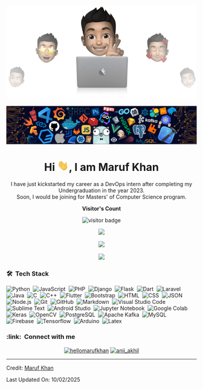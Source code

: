   <p align="center"><img src="https://raw.githubusercontent.com/KevinPatel04/KevinPatel04/master/cover-thompson.png"></p>
<p align="center"><img src="https://raw.githubusercontent.com/KevinPatel04/KevinPatel04/master/header.png"></p>
<h1 align="center">Hi <img src="https://raw.githubusercontent.com/KevinPatel04/KevinPatel04/master/Hi.gif" width="30px">, I am Maruf Khan </h1>
<p align="center" width="150px"> I have just kickstarted my career as a DevOps intern after completing my Undergraduation in the year 2023. <br>Soon, I would be joining for Masters' of Computer Science program.</p>
<p align="center"><b>Visitor's Count</b></p>
<p align="center"><img src="https://profile-counter.glitch.me/%7BKevinPatel04%7D/count.svg" alt="visitor badge"></p>
<p align="center"><img src="https://github-readme-stats.vercel.app/api/top-langs/?username=hellomarufkhan&amp;layout=compact&amp;hide=TSQL&amp;theme=chartreuse-dark"></p>
<p align="center"><img src="https://github-readme-stats.vercel.app/api?username=hellomarufkhan&amp;count_private=true&amp;show_icons=true&amp;&amp;theme=chartreuse-dark&amp;include_all_commits=true" width="400"></p> 
<p align="center"><img src="https://github-readme-streak-stats.herokuapp.com?user=hellomarufkhan&amp;theme=chartreuse-dark"></p>
<h3 id="-tech-stack">🛠 &nbsp;Tech Stack</h3>
<p><img src="https://img.shields.io/badge/-Python-05122A?style=flat&amp;logo=python" alt="Python">&nbsp;
<img src="https://img.shields.io/badge/-JavaScript-05122A?style=flat&amp;logo=javascript" alt="JavaScript">&nbsp;
<img src="https://img.shields.io/badge/-PHP-05122A?style=flat&amp;logo=php&amp;logoColor=777BB4" alt="PHP">&nbsp;
<img src="https://img.shields.io/badge/-Django-05122A?style=flat&amp;logo=django&amp;logoColor=092E20" alt="Django">&nbsp;
<img src="https://img.shields.io/badge/-Flask-05122A?style=flat&amp;logo=flask" alt="Flask">&nbsp;
<img src="https://img.shields.io/badge/-Dart-05122A?style=flat&amp;logo=dart&amp;logoColor=1075C2" alt="Dart">&nbsp;
<img src="https://img.shields.io/badge/-Laravel-05122A?style=flat&amp;logo=laravel&amp;logoColor=FF2D20" alt="Laravel">&nbsp;
<img src="https://img.shields.io/badge/-Java-05122A?style=flat&amp;logo=Java&amp;logoColor=FFA518" alt="Java">&nbsp;
<img src="https://img.shields.io/badge/-C-05122A?style=flat&amp;logo=C&amp;logoColor=A8B9CC" alt="C">&nbsp;
<img src="https://img.shields.io/badge/-C++-05122A?style=flat&amp;logo=C%2B%2B&amp;logoColor=00599C" alt="C++">&nbsp;
<img src="https://img.shields.io/badge/-Flutter-05122A?style=flat&amp;logo=flutter&amp;logoColor=02569B" alt="Flutter">&nbsp;
<img src="https://img.shields.io/badge/-Bootstrap-05122A?style=flat&amp;logo=bootstrap&amp;logoColor=563D7C" alt="Bootstrap">&nbsp;
<img src="https://img.shields.io/badge/-HTML-05122A?style=flat&amp;logo=HTML5" alt="HTML">&nbsp;
<img src="https://img.shields.io/badge/-CSS-05122A?style=flat&amp;logo=CSS3&amp;logoColor=1572B6" alt="CSS">&nbsp;
<img src="https://img.shields.io/badge/-JSON-05122A?style=flat&amp;logo=json&amp;logoColor=000000" alt="JSON">&nbsp;
<img src="https://img.shields.io/badge/-Node.js-05122A?style=flat&amp;logo=node.js&amp;logoColor=339933" alt="Node.js">&nbsp;
<img src="https://img.shields.io/badge/-Git-05122A?style=flat&amp;logo=git" alt="Git">&nbsp;
<img src="https://img.shields.io/badge/-GitHub-05122A?style=flat&amp;logo=github" alt="GitHub">&nbsp;
<img src="https://img.shields.io/badge/-Markdown-05122A?style=flat&amp;logo=markdown" alt="Markdown">&nbsp;
<img src="https://img.shields.io/badge/-Visual%20Studio%20Code-05122A?style=flat&amp;logo=visual-studio-code&amp;logoColor=007ACC" alt="Visual Studio Code">&nbsp;
<img src="https://img.shields.io/badge/-Sublime%20Text-05122A?style=flat&amp;logo=sublime-text&amp;logoColor=FF9800" alt="Sublime Text">&nbsp;
<img src="https://img.shields.io/badge/-Android%20Studio-05122A?style=flat&amp;logo=android-studio&amp;logoColor=3DDC84" alt="Android Studio">&nbsp;
<img src="https://img.shields.io/badge/-Jupyter%20Notebook-05122A?style=flat&amp;logo=jupyter&amp;logoColor=F37626" alt="Jupyter Notebook">&nbsp;
<img src="https://img.shields.io/badge/-Google%20Colab-05122A?style=flat&amp;logo=google-colab&amp;logoColor=F9AB00" alt="Google Colab">&nbsp;
<img src="https://img.shields.io/badge/-Keras-05122A?style=flat&amp;logo=keras&amp;logoColor=D00000" alt="Keras">&nbsp;
<img src="https://img.shields.io/badge/-OpenCV-05122A?style=flat&amp;logo=opencv&amp;logoColor=5C3EE8" alt="OpenCV">&nbsp;
<img src="https://img.shields.io/badge/-PostgreSQL-05122A?style=flat&amp;logo=postgresql&amp;logoColor=336791" alt="PostgreSQL">&nbsp;
<img src="https://img.shields.io/badge/-Apache%20Kafka-05122A?style=flat&amp;logo=apache-kafka&amp;logoColor=231F20" alt="Apache Kafka">&nbsp;
<img src="https://img.shields.io/badge/-MySQL-05122A?style=flat&amp;logo=mysql&amp;logoColor=4479A1" alt="MySQL">&nbsp;
<img src="https://img.shields.io/badge/-Firebase-05122A?style=flat&amp;logo=firebase&amp;logoColor=FFCA28" alt="Firebase">&nbsp;
<img src="https://img.shields.io/badge/-Tensorflow-05122A?style=flat&amp;logo=tensorflow&amp;logoColor=FF6F00" alt="Tensorflow">&nbsp;
<img src="https://img.shields.io/badge/-Arduino-05122A?style=flat&amp;logo=arduino&amp;logoColor=00979D" alt="Arduino">&nbsp;
<img src="https://img.shields.io/badge/-Latex-05122A?style=flat&amp;logo=latex&amp;logoColor=008080" alt="Latex">&nbsp;</p>
<h3 id="link-connect-with-me">:link: &nbsp;Connect with me</h3>
<p align="center">
<a href="https://linkedin.com/in/hellomarufkhan" target="blank"><img align="center" src="https://raw.githubusercontent.com/rahuldkjain/github-profile-readme-generator/master/src/images/icons/Social/linked-in-alt.svg" alt="hellomarufkhan" height="30" width="40"></a>
<a href="https://instagram.com/_maruf_._khan_" target="blank"><img align="center" src="https://raw.githubusercontent.com/rahuldkjain/github-profile-readme-generator/master/src/images/icons/Social/instagram.svg" alt="anii_akhil" height="30" width="40"></a>
</p>
</p>
<hr>
<p>Credit: <a href="https://github.com/hellomarufkhan">Maruf Khan</a></p>
<p>Last Updated On: 10/02/2025</p> 
